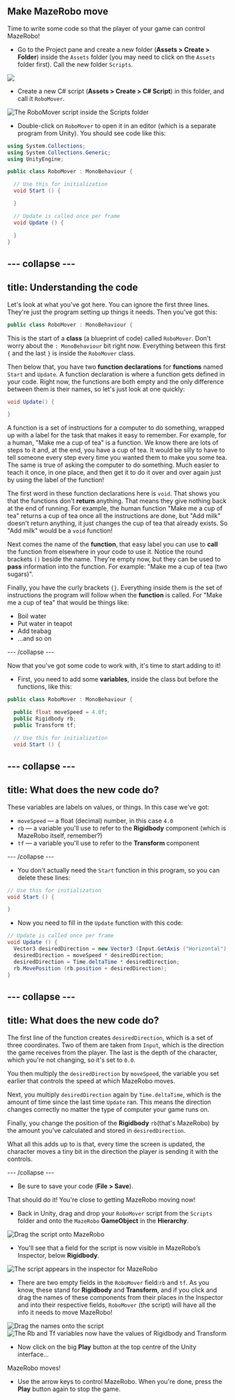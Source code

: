 ## Make MazeRobo move

Time to write some code so that the player of your game can control MazeRobo!

+ Go to the Project pane and create a new folder \(**Assets &gt; Create &gt; Folder**\) inside the `Assets` folder \(you may need to click on the `Assets` folder first\). Call the new folder `Scripts`.  

![](images/step7_ScriptsFolder.png)
   
+ Create a new C\# script \(**Assets &gt; Create &gt;  C\# Script**\) in this folder, and call it `RoboMover`.

![The RoboMover script inside the Scripts folder](images/step7_NewScript.png)

+ Double-click on `RoboMover` to open it in an editor (which is a separate program from Unity). You should see code like this:

```cs
using System.Collections;
using System.Collections.Generic;
using UnityEngine;

public class RoboMover : MonoBehaviour {

  // Use this for initialization
  void Start () {

  }

  // Update is called once per frame
  void Update () {

  }
}
```

--- collapse ---
---
title: Understanding the code
---
Let's look at what you've got here. You can ignore the first three lines. They're just the program setting up things it needs. Then you've got this:

```cs
public class RoboMover : MonoBehaviour {
```

This is the start of a **class** \(a blueprint of code\) called `RoboMover`. Don't worry about the `: MonoBehaviour` bit right now. Everything between this first `{` and the last `}` is inside the `RoboMover` class.

Then below that, you have two **function declarations** for **functions** named `Start` and `Update`. A function declaration is where a function gets defined in your code. Right now, the functions are both empty and the only difference between them is their names, so let's just look at one quickly:

```cs
void Update() {

}
```

A function is a set of instructions for a computer to do something, wrapped up with a label for the task that makes it easy to remember. For example, for a human, "Make me a cup of tea" is a function. We know there are lots of steps to it and, at the end, you have a cup of tea. It would be silly to have to tell someone every step every time you wanted them to make you some tea. The same is true of asking the computer to do something. Much easier to teach it once, in one place, and then get it to do it over and over again just by using the label of the function!

The first word in these function declarations here is `void`. That shows you that the functions don't **return** anything. That means they give nothing back at the end of running. For example, the human function "Make me a cup of tea" returns a cup of tea once all the instructions are done, but "Add milk" doesn't return anything, it just changes the cup of tea that already exists. So "Add milk" would be a `void` function!

Next comes the name of the **function**, that easy label you can use to **call** the function from elsewhere in your code to use it. Notice the round brackets `()` beside the name. They're empty now, but they can be used to **pass** information into the function. For example: "Make me a cup of tea \(two sugars\)".

Finally, you have the curly brackets `{}`. Everything inside them is the set of instructions the program will follow when the **function** is called. For "Make me a cup of tea" that would be things like:

* Boil water
* Put water in teapot
* Add teabag
* ...and so on

--- /collapse ---

Now that you've got some code to work with, it's time to start adding to it!

+ First, you need to add some **variables**, inside the class but before the functions, like this:

```cs
public class RoboMover : MonoBehaviour {

  public float moveSpeed = 4.0f;
  public Rigidbody rb;
  public Transform tf;

  // Use this for initialization
  void Start () {
```

--- collapse ---
---
title: What does the new code do?
---

These variables are labels on values, or things. In this case we've got:

   * `moveSpeed` — a float \(decimal\) number, in this case `4.0`
   * `rb` — a variable you'll use to refer to the **Rigidbody** component \(which is MazeRobo itself, remember?\)
   * `tf` — a variable you'll use to refer to the **Transform** component

--- /collapse ---

+ You don't actually need the `Start` function in this program, so you can delete these lines:

```cs
// Use this for initialization
void Start () {

}
```

+ Now you need to fill in the `Update` function with this code:

```cs
// Update is called once per frame
void Update () {
  Vector3 desiredDirection = new Vector3 (Input.GetAxis ("Horizontal"), 0.0f, Input.GetAxis ("Vertical"));
  desiredDirection = moveSpeed * desiredDirection;
  desiredDirection = Time.deltaTime * desiredDirection;
  rb.MovePosition (rb.position + desiredDirection);
}
```

--- collapse ---
---
title: What does the new code do?
---

The first line of the function creates `desiredDirection`, which is a  set of three coordinates. Two of them are taken from `Input`, which is the direction the game receives from the player. The last is the depth of the character, which you're not changing, so it's set to `0.0`.  

You then multiply the `desiredDirection` by `moveSpeed`, the variable you set earlier that controls the speed at which MazeRobo moves.  

Next, you multiply `desiredDirection` again by `Time.deltaTime`, which is the amount of time since the last time `Update` ran. This means the direction changes correctly no matter the type of computer your game runs on.  

Finally, you change the position of the **Rigidbody** `rb`(that's MazeRobo) by the amount you've calculated and stored in `desiredDirection`.  

What all this adds up to is that, every time the screen is updated, the character moves a tiny bit in the direction the player is sending it with the controls. 

--- /collapse ---

+ Be sure to save your code (**File > Save**).

That should do it! You're close to getting MazeRobo moving now!

+ Back in Unity, drag and drop your `RoboMover` script from the `Scripts` folder and onto the `MazeRobo` **GameObject** in the **Hierarchy**.

![Drag the script onto MazeRobo](images/step7_dragScript.png)

+ You'll see that a field for the script is now visible in MazeRobo’s Inspector, below **Rigidbody**.  

![The script appears in the inspector for MazeRobo](images/MazeRobo_Inspector.png)

+ There are two empty fields in the `RoboMover` field:`rb` and `tf`. As you know, these stand for **Rigidbody** and **Transform**, and if you click and drag the names of these components from their places in the Inspector and into their respective fields, `RoboMover` \(the script\) will have all the info it needs to move MazeRobo! 

![Drag the names onto the script](images/step7_DragOntoScript.png)
![The Rb and Tf variables now have the values of Rigidbody and Transform](images/Script_Vars.png)

+ Now click on the big **Play** button at the top centre of the Unity interface...

MazeRobo moves!

+ Use the arrow keys to control MazeRobo. When you're done, press the **Play** button again to stop the game.

